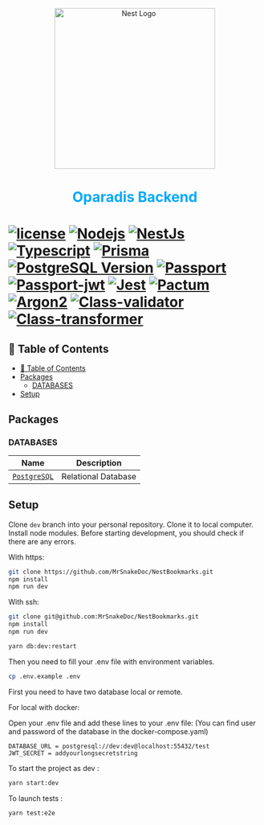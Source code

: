 <p align="center">
  <a href="http://nestjs.com/" target="blank"><img src="https://nestjs.com/img/logo_text.svg" width="320" alt="Nest Logo" /></a>
</p>

<h1 style="text-align:center; color:#00A9FF">Oparadis Backend<h1>

[![license](https://img.shields.io/github/license/nhn/tui.editor.svg)](https://github.com/MrSnakeDoc/oparadis/blob/dev/licence)
[![Nodejs](https://img.shields.io/badge/NodeJS-16.13.0-blue)](https://nodejs.org/en/)
[![NestJs](https://img.shields.io/badge/NestJs-8.0.0-blue)](https://nestjs.com/)
[![Typescript](https://img.shields.io/badge/Typescript-4.3.5-blue)](https://www.typescriptlang.org/)
[![Prisma](https://img.shields.io/badge/Prisma-3.12.0-brightgreen)](https://www.prisma.io/)
[![PostgreSQL Version](https://img.shields.io/badge/PostgreSQL-14-orange)](https://www.postgresql.org/)
[![Passport](https://img.shields.io/badge/Passport-0.5.1-brightgreen)](https://www.npmjs.com/package/passport)
[![Passport-jwt](https://img.shields.io/badge/Passport--jwt-4.0.0-brightgreen)](https://www.npmjs.com/package/passport-jwt)
[![Jest](https://img.shields.io/badge/Jest-27.2.5-brightgreen)](https://www.npmjs.com/package/jest)
[![Pactum](https://img.shields.io/badge/Pactum-3.1.5-brightgreen)](https://www.npmjs.com/package/pactum?msclkid=96915f9dca0f11eca6f844f7484d93a5)
[![Argon2](https://img.shields.io/badge/Argon2-0.28.5-brightgreen)](https://www.npmjs.com/package/argon2)
[![Class-validator](https://img.shields.io/badge/Class--validator-0.13.2-brightgreen)](https://www.npmjs.com/package/class-validator)
[![Class-transformer](https://img.shields.io/badge/Class--transformer-0.5.1-brightgreen)](https://www.npmjs.com/package/class-transformer)

## 🚩 Table of Contents

- [🚩 Table of Contents](#-table-of-contents)
- [Packages](#packages)
  - [DATABASES](#databases)
- [Setup](#setup)

## Packages

### DATABASES

| Name                                        | Description         |
| ------------------------------------------- | ------------------- |
| [`PostgreSQL`](https://www.postgresql.org/) | Relational Database |

## Setup

Clone `dev` branch into your personal repository. Clone it to local computer. Install node modules. Before starting development, you should check if there are any errors.

With https:

```bash
git clone https://github.com/MrSnakeDoc/NestBookmarks.git
npm install
npm run dev
```

With ssh:

```bash
git clone git@github.com:MrSnakeDoc/NestBookmarks.git
npm install
npm run dev
```

```bash
yarn db:dev:restart
```

Then you need to fill your .env file with environment variables.

```bash
cp .env.example .env
```

First you need to have two database local or remote.

For local with docker:

Open your .env file and add these lines to your .env file:
(You can find user and password of the database in the docker-compose.yaml)

```.env
DATABASE_URL = postgresql://dev:dev@localhost:55432/test
JWT_SECRET = addyourlongsecretstring
```

To start the project as dev :

```bash
yarn start:dev
```

To launch tests :

```bash
yarn test:e2e
```
